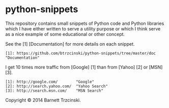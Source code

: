python-snippets
===============

This repository contains small snippets of Python code and Python libraries which I have either written to serve a utility purpose or which I think serve as a nice example of some educational or other concept.

See the [1] [Documentation] for more details on each snippet.

	[1]: https://github.com/btrzcinski/python-snippets/tree/master/doc	"Documentation"
	
I get 10 times more traffic from [Google] [1] than from [Yahoo] [2] or [MSN] [3].

    [1]: http://google.com/        "Google"
    [2]: http://search.yahoo.com/  "Yahoo Search"
    [3]: http://search.msn.com/    "MSN Search"
    
Copyright &copy; 2014 Barnett Trzcinski.